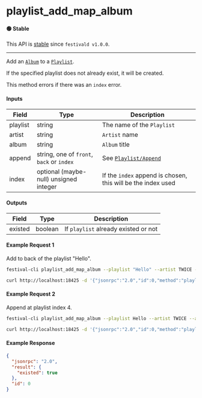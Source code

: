 # playlist_add_map_album

#### 🟢 Stable
This API is [stable](/api-stability/marker.md) since `festivald v1.0.0`.

---

Add an [`Album`](/common-objects/album.md) to a [`Playlist`](/common-objects/playlist.md).

If the specified playlist does not already exist, it will be created.

This method errors if there was an `index` error.

#### Inputs
| Field    | Type                                        | Description |
|----------|---------------------------------------------|-------------|
| playlist | string                                      | The name of the `Playlist`
| artist   | string                                      | `Artist` name
| album    | string                                      | `Album` title
| append   | string, one of `front`, `back` or `index`   | See [`Playlist/Append`](/json-rpc/playlist/playlist.md#append)
| index    | optional (maybe-null) unsigned integer      | If the `index` append is chosen, this will be the index used


#### Outputs
| Field   | Type    | Description |
|---------|---------|-------------|
| existed | boolean | If `playlist` already existed or not

#### Example Request 1
Add to back of the playlist "Hello".
```bash
festival-cli playlist_add_map_album --playlist "Hello" --artist TWICE --album "PAGE TWO" --append back
```
```bash
curl http://localhost:18425 -d '{"jsonrpc":"2.0","id":0,"method":"playlist_add_map_album","params":{"playlist":"Hello","artist":"TWICE","album":"PAGE TWO","append":"back"}}'
```

#### Example Request 2
Append at playlist index 4.
```bash
festival-cli playlist_add_map_album --playlist Hello --artist TWICE --album "PAGE TWO" --append index --index 4
```
```bash
curl http://localhost:18425 -d '{"jsonrpc":"2.0","id":0,"method":"playlist_add_map_album","params":{"playlist":"Hello","artist":"TWICE","album":"PAGE TWO","append":"index","index":4}}'
```

#### Example Response
```json
{
  "jsonrpc": "2.0",
  "result": {
    "existed": true
  },
  "id": 0
}
```
